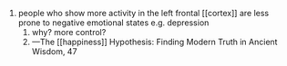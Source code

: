 1. people who show more activity in the left frontal [[cortex]] are less prone to negative emotional states e.g. depression
	1. why? more control?
	2. —The [[happiness]] Hypothesis: Finding Modern Truth in Ancient Wisdom, 47